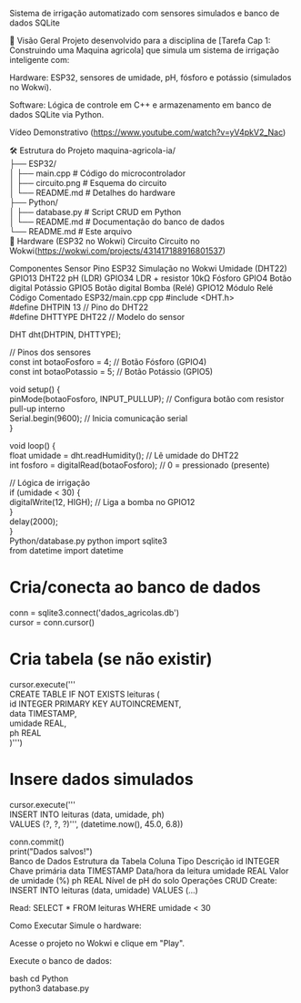 Sistema de irrigação automatizado com sensores simulados e banco de dados SQLite

📌 Visão Geral
Projeto desenvolvido para a disciplina de [Tarefa Cap 1: Construindo uma Maquina agricola] que simula um sistema de irrigação inteligente com:

Hardware: ESP32, sensores de umidade, pH, fósforo e potássio (simulados no Wokwi).

Software: Lógica de controle em C++ e armazenamento em banco de dados SQLite via Python.

Vídeo Demonstrativo (https://www.youtube.com/watch?v=yV4pkV2_Nac)

🛠 Estrutura do Projeto
maquina-agricola-ia/  
├── ESP32/  
│   ├── main.cpp          # Código do microcontrolador  
│   ├── circuito.png      # Esquema do circuito  
│   └── README.md         # Detalhes do hardware  
├── Python/  
│   ├── database.py       # Script CRUD em Python  
│   └── README.md         # Documentação do banco de dados  
└── README.md             # Este arquivo  
🔌 Hardware (ESP32 no Wokwi)
Circuito
Circuito no Wokwi(https://wokwi.com/projects/431417188916801537)

Componentes
Sensor	Pino ESP32	Simulação no Wokwi
Umidade (DHT22)	GPIO13	DHT22
pH (LDR)	GPIO34	LDR + resistor 10kΩ
Fósforo	GPIO4	Botão digital
Potássio	GPIO5	Botão digital
Bomba (Relé)	GPIO12	Módulo Relé
 Código Comentado
 ESP32/main.cpp
cpp
#include <DHT.h>  
#define DHTPIN 13          // Pino do DHT22  
#define DHTTYPE DHT22      // Modelo do sensor  

DHT dht(DHTPIN, DHTTYPE);  

// Pinos dos sensores  
const int botaoFosforo = 4;   // Botão Fósforo (GPIO4)  
const int botaoPotassio = 5;  // Botão Potássio (GPIO5)  

void setup() {  
  pinMode(botaoFosforo, INPUT_PULLUP); // Configura botão com resistor pull-up interno  
  Serial.begin(9600); // Inicia comunicação serial  
}  

void loop() {  
  float umidade = dht.readHumidity(); // Lê umidade do DHT22  
  int fosforo = digitalRead(botaoFosforo); // 0 = pressionado (presente)  

  // Lógica de irrigação  
  if (umidade < 30) {  
    digitalWrite(12, HIGH); // Liga a bomba no GPIO12  
  }  
  delay(2000);  
}  
 Python/database.py
python
import sqlite3  
from datetime import datetime  

# Cria/conecta ao banco de dados  
conn = sqlite3.connect('dados_agricolas.db')  
cursor = conn.cursor()  

# Cria tabela (se não existir)  
cursor.execute('''  
CREATE TABLE IF NOT EXISTS leituras (  
    id INTEGER PRIMARY KEY AUTOINCREMENT,  
    data TIMESTAMP,  
    umidade REAL,  
    ph REAL  
)''')  

# Insere dados simulados  
cursor.execute('''  
INSERT INTO leituras (data, umidade, ph)  
VALUES (?, ?, ?)''', (datetime.now(), 45.0, 6.8))  

conn.commit()  
print("Dados salvos!")  
 Banco de Dados
Estrutura da Tabela
Coluna	Tipo	Descrição
id	INTEGER	Chave primária
data	TIMESTAMP	Data/hora da leitura
umidade	REAL	Valor de umidade (%)
ph	REAL	Nível de pH do solo
Operações CRUD
Create: INSERT INTO leituras (data, umidade) VALUES (...)

Read: SELECT * FROM leituras WHERE umidade < 30

 Como Executar
Simule o hardware:

Acesse o projeto no Wokwi e clique em "Play".

Execute o banco de dados:

bash
cd Python  
python3 database.py  
